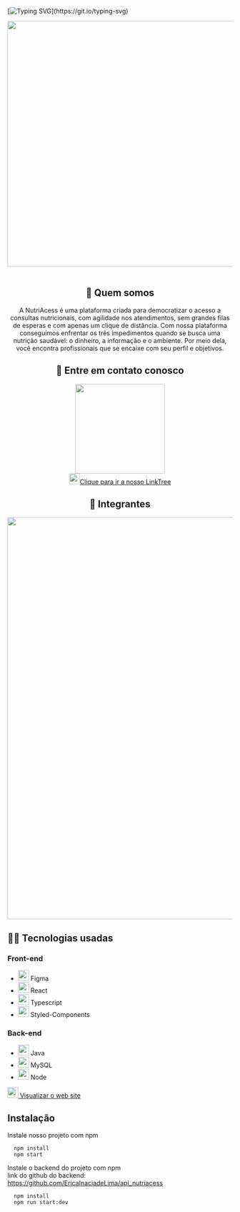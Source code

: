 [![Typing SVG](https://readme-typing-svg.herokuapp.com/?color=F15115&size=35&center=true&vCenter=true&width=1000&lines=Olá!+Bem+vindo(a)+a+NutriAcess!;)](https://git.io/typing-svg)

 
<div align="center">
   <img width="550px" src="https://i.imgur.com/EFisXuC.png"/>
</div>
<br/>
 
<div align="center">
   <h2>🍎 Quem somos</h2>
   
   <p>
      A NutriAcess é uma plataforma criada para democratizar o acesso a consultas nutricionais, com agilidade nos atendimentos, sem grandes filas de esperas       e com apenas um clique de distância. Com nossa plataforma conseguimos enfrentar os três impedimentos quando se busca uma nutrição saudável: o dinheiro,       a informação e o ambiente. Por meio dela, você encontra profissionais que se encaixe com seu perfil e objetivos.
   </p>

   <h2>🍍 Entre em contato conosco</h2>
   <a href="https://linktr.ee/nutriacess_" target="_blank"><img width="200px" src="https://i.imgur.com/i7OAzxg.png" /></a> <br>
    <a href="https://linktr.ee/nutriacess_" target="_blank"><img width="24px" src="https://i.imgur.com/xgUMuX1.png"/>Clique para ir a nosso LinkTree </a>
   
   <h2>🍌 Integrantes</h2>
   <a href="https://linktr.ee/nutriacess_" target="_blank"><img width="900px" src="https://i.imgur.com/zYjdT4U.png" /></a>
    
</div>

<div>
    <h2>👩‍💻 Tecnologias usadas </h2>
    <h3>Front-end</h3>
 <ul>
   <li><img  width="24px" src="https://cdn.discordapp.com/attachments/773372240686350356/1054550678493741146/figma.png" />  Figma</li>
   <li><img  width="24px" src="https://cdn.discordapp.com/attachments/773372240686350356/1054550330467164261/science.png" />  React</li>
   <li><img  width="24px" src="https://i.imgur.com/5HiFsW7.png" />  Typescript</li>
   <li><img  width="24px" src="https://i.imgur.com/pOkkx8p.png" />  Styled-Components</li>
 </ul>
 
 <h3>Back-end</h3>
 <ul>
    <li><img  width="24px" src="https://cdn.discordapp.com/attachments/773372240686350356/1054552190854901780/java.png" />  Java</li>
    <li><img  width="24px" src="https://cdn.discordapp.com/attachments/773372240686350356/1054552558745694228/mysql.png" />  MySQL</li>
    <li><img  width="24px" src="https://i.imgur.com/vvwVa87.png"/> Node</li>
 </ul>
</div>

<a href="http://nutriacess.com.br/" target="_blank">
<img  width="24px" src="https://cdn.discordapp.com/attachments/773372240686350356/1054550330467164261/science.png" /> Visualizar o web site
</a>

## Instalação

Instale nosso projeto com npm

```
  npm install
  npm start
```

Instale o backend do projeto com npm <br>
link do github do backend: https://github.com/EricaInaciadeLima/api_nutriacess

```
  npm install
  npm run start:dev
```
